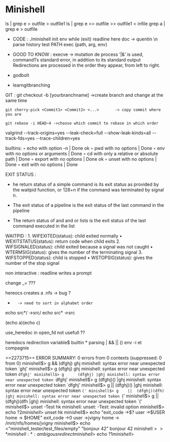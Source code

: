 # Minishell
ls | grep e > outfile > outfile1
ls | grep e >> outfile >> outfile1
< infile grep a | grep e > outfile


- CODE : 
./minishell
init env
while (exit)
	readline		here doc -> quentin
	\n
	parse
	history
	test PATH
	exec (path, arg, env)



- GOOD TO KNOW :
execve -> mutation de process
‘|&’ is used, command1’s standard error, in addition to its standard output
Redirections are processed in the order they appear, from left to right. 

- godbolt
- learngitbranching

GIT :
	git checkout -b [yourbranchname] ->create branch and change at the same time

	git cherry-pick <Commit1> <Commit2> <...>		-> copy commit where you are

	git rebase -i HEAD~4 ->choose which commit to rebase in which order


valgrind --track-origins=yes --leak-check=full --show-leak-kinds=all --track-fds=yes --trace-children=yes

builtins:
◦ echo with option -n							|	Done		ok
◦ pwd with no options							|	Done
◦ env with no options or arguments				|	Done
◦ cd with only a relative or absolute path		|	Done
◦ export with no options						|	Done		ok
◦ unset with no options							|	Done
◦ exit with no options							|	Done


EXIT STATUS :
- he return status of a simple command is its exit status as provided by the waitpid function, or 128+n if the command was terminated by signal n.
- The exit status of a pipeline is the exit status of the last command in the pipeline

- The return status of and and or lists is the exit status of the last command executed in the list

WAITPID :
	1. WIFEXITED(status): child exited normally 
	• WEXITSTATUS(status): return code when child exits
	2. WIFSIGNALED(status): child exited because a signal was not caught 
	• WTERMSIG(status): gives the number of the terminating signal
	3. WIFSTOPPED(status): child is stopped 
	• WSTOPSIG(status): gives the number of the stop signal

non interactive : readline writes a prompt

change _= ???

hereocs creates a .nfs -> bug ?

*		-> need to sort in alphabet order

echo src*/		->src/
echo src*		->src

(echo a)(echo c)

use_heredoc in open_fd not usefull ??

heredocs
redirection
variable$
builtin
*
parsing
|
&&
||
()
env -i et compagnie


==2273715== ERROR SUMMARY: 0 errors from 0 contexts (suppressed: 0 from 0)
minishell$> g      && (dfghj) ghj
minishell: syntax error near unexpected token `ghj'
minishell$> g      (dfghj) ghj
minishell: syntax error near unexpected token `dfghj'
minishell$> g      (dfghj) |ghj
minishell: syntax error near unexpected token `dfghj'
minishell$> g      (dfghj)() |ghj
minishell: syntax error near unexpected token `dfghj'
minishell$> g    ||  (dfghj)() |ghj
minishell: syntax error near unexpected token `('
minishell$> g    ||  (dfghj)(dfh) |ghj
minishell: syntax error near unexpected token `('
minishell$> g    ||  (dfghj)(dfh |ghj)
minishell: syntax error near unexpected token `('
minishell$> unset -Test hk
minishell: unset: -Test: invalid option
minishell$> echo $?
2
minishell$> unset  hk
minishell$> echo "exit_code ->$? user ->$USER home -> $HOME"
exit_code ->0 user ->jvigny home -> /mnt/nfs/homes/jvigny
minishell$> echo <"minishell_tester/test_files/empty" "bonjour       42"
bonjour       42
minishell$> >*
minishell: *: ambigous redirect
minishell$> echo $?
1
minishell$> 